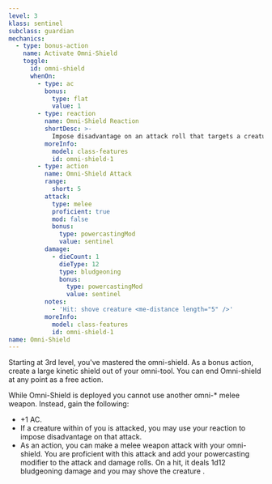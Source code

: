 ```yaml
---
level: 3
klass: sentinel
subclass: guardian
mechanics:
  - type: bonus-action
    name: Activate Omni-Shield
    toggle:
      id: omni-shield
      whenOn:
        - type: ac
          bonus:
            type: flat
            value: 1
        - type: reaction
          name: Omni-Shield Reaction
          shortDesc: >-
            Impose disadvantage on an attack roll that targets a creature within <me-distance length="5" /> of you.
          moreInfo:
            model: class-features
            id: omni-shield-1
        - type: action
          name: Omni-Shield Attack
          range:
            short: 5
          attack:
            type: melee
            proficient: true
            mod: false
            bonus:
              type: powercastingMod
              value: sentinel
          damage:
            - dieCount: 1
              dieType: 12
              type: bludgeoning
              bonus:
                type: powercastingMod
                value: sentinel
          notes:
            - 'Hit: shove creature <me-distance length="5" />'
          moreInfo:
            model: class-features
            id: omni-shield-1
name: Omni-Shield
---
```

Starting at 3rd level, you've mastered the omni-shield. As a bonus action, create a large kinetic shield out
of your omni-tool. You can end Omni-shield at any point as a free action.

While Omni-Shield is deployed you cannot use another omni-* melee weapon. Instead, gain the following:

* +1 AC.
* If a creature within <me-distance length="5" /> of you is attacked, you may use your reaction to impose disadvantage on that attack.
* As an action, you can make a melee weapon attack with your omni-shield. You are proficient with this attack and add your powercasting modifier to the attack and damage rolls.
On a hit, it deals 1d12 bludgeoning damage and you may shove the creature <me-distance length="5" />.

